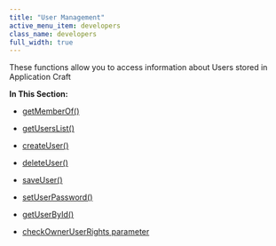 ```yaml
---
title: "User Management"
active_menu_item: developers
class_name: developers
full_width: true
---
```



These functions allow you to access information about Users stored in Application Craft

**In This Section:**

 - [getMemberOf()](/developers/user-guide/scripting-apis/server-side-api/sys-object/user-management/getmemberof)

 - [getUsersList()](/developers/user-guide/scripting-apis/server-side-api/sys-object/user-management/loaduserslist)

 - [createUser()](/developers/user-guide/scripting-apis/server-side-api/sys-object/user-management/createuser)

 - [deleteUser()](/developers/user-guide/scripting-apis/server-side-api/sys-object/user-management/deleteuser)

 - [saveUser()](/developers/user-guide/scripting-apis/server-side-api/sys-object/user-management/saveuser)

 - [setUserPassword()](/developers/user-guide/scripting-apis/server-side-api/sys-object/user-management/setuserpassword)

 - [getUserById()](/developers/user-guide/scripting-apis/server-side-api/sys-object/user-management/getuserbyid)

 - [checkOwnerUserRights parameter](/developers/user-guide/scripting-apis/server-side-api/sys-object/user-management/checkowneruserrights-parameter)

